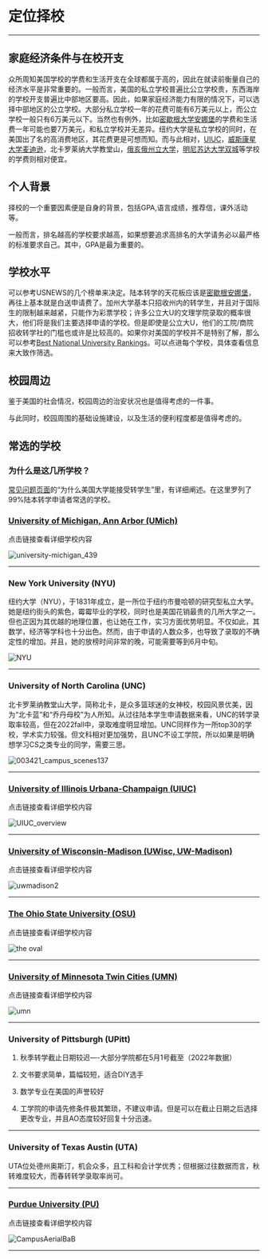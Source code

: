 # 定位择校

***

## 家庭经济条件与在校开支

众所周知美国学校的学费和生活开支在全球都属于高的，因此在就读前衡量自己的经济水平是非常重要的。一般而言，美国的私立学校普遍比公立学校贵，东西海岸的学校开支普遍比中部地区要高。因此，如果家庭经济能力有限的情况下，可以选择中部地区的公立学校。大部分私立学校一年的花费可能有6万美元以上，而公立学校一般只有6万美元以下。当然也有例外，比如[密歇根大学安娜堡](/schools/umich)的学费和生活费一年可能也要7万美元，和私立学校并无差异。纽约大学是私立学校的同时，在美国出了名的高消费地区，其花费更是可想而知。而与此相对，[UIUC](/schools/uiuc)，[威斯康星大学麦迪逊](/schools/wisc)，北卡罗莱纳大学教堂山，[俄亥俄州立大学](/schools/osu)，[明尼苏达大学双城](/schools/umn)等学校的学费则相对便宜。

## 个人背景

择校的一个重要因素便是自身的背景，包括GPA,语言成绩，推荐信，课外活动等。

一般而言，排名越高的学校要求越高，如果想要追求高排名的大学请务必以最严格的标准要求自己。其中，GPA是最为重要的。

## 学校水平

可以参考USNEWS的几个榜单来决定。陆本转学的天花板应该是[密歇根安娜堡](/schools/umich)，再往上基本就是白送申请费了。加州大学基本只招收州内的转学生，并且对于国际生的限制越来越紧，只能作为彩票学校；许多公立大U的文理学院录取的概率很大，他们将是我们主要选择申请的学校。但是即使是公立大U，他们的工院/商院招收转学社的门槛也或许是比较高的。如果你对美国的学校并不是特别了解，那么可以参考[Best National University Rankings](/school_list)。可以点进每个学校，具体查看信息来大致作筛选。

## 校园周边

鉴于美国的社会情况，校园周边的治安状况也是值得考虑的一件事。

与此同时，校园周围的基础设施建设，以及生活的便利程度都是值得考虑的。

## 常选的学校

### 为什么是这几所学校？
[常见问题页面](/faq)的“为什么美国大学能接受转学生”里，有详细阐述。在这里罗列了99%陆本转学申请者常选的学校。

### [University of Michigan, Ann Arbor (UMich)](/schools/umich)

点击链接查看详细学校内容

![university-michigan_439](https://user-images.githubusercontent.com/80454689/197107401-96651a5e-a3f5-4b68-87ef-4be28b6cb0f3.jpg)

***

### New York University (NYU)
纽约大学（NYU），于1831年成立，是一所位于纽约市曼哈顿的研究型私立大学。她是纽约街头的紫色，霉霉毕业的学校，同时也是美国花销最贵的几所大学之一。但也正因为其优越的地理位置，也让她在工作，实习方面优势明显。不仅如此，其数学，经济等学科也十分出色。然而，由于申请的人数众多，也导致了录取的不确定性的增加。并且，她的放榜时间非常的晚，可能需要等到6月中旬。


![NYU](https://user-images.githubusercontent.com/80454689/197107761-978c4cf6-2595-4228-a007-30f12eb14d29.jpg)

***

### University of North Carolina (UNC)
北卡罗莱纳教堂山大学，简称北卡，是众多篮球迷的女神校，校园风景优美，因为“北卡蓝”和“乔丹母校”为人所知。从过往陆本学生申请数据来看，UNC的转学录取率较高，但在2022fall中，录取难度明显增加。UNC同样作为一所top30的学校，学术实力较强。但文科相对更加强势，且UNC不设工学院，所以如果是明确想学习CS之类专业的同学，需要三思。

![003421_campus_scenes137](https://user-images.githubusercontent.com/80454689/197107785-cd46c812-dbc9-4462-8f65-af8eaab2552a.jpg)

***

### [University of Illinois Urbana-Champaign (UIUC)](/schools/uiuc)

点击链接查看详细学校内容

![UIUC_overview](https://user-images.githubusercontent.com/80454689/197107442-ac41abe5-731e-4984-a98e-dc91980852a0.jpeg)

***

### [University of Wisconsin-Madison (UWisc, UW-Madison)](/schools/wisc)

点击链接查看详细学校内容

![uwmadison2](https://user-images.githubusercontent.com/80454689/197107461-93c19449-32c3-4948-b51b-bfb58e4bbd56.jpg)

***

### [The Ohio State University (OSU)](/schools/osu)

点击链接查看详细学校内容


![the oval](https://user-images.githubusercontent.com/80454689/197107493-e3873616-2751-4350-8989-5286578923fb.jpg)

***

### [University of Minnesota Twin Cities (UMN)](/schools/umn)

点击链接查看详细学校内容


![umn](https://user-images.githubusercontent.com/80454689/197107517-a26dabf2-2f93-4e33-99a8-773bbbccc149.png)

***

### University of Pittsburgh (UPitt)

1. 秋季转学截止日期较迟—-大部分学院都在5月1号截至（2022年数据）

2. 文书要求简单，篇幅较短，适合DIY选手

3. 数学专业在美国的声誉较好

4. 工学院的申请先修条件极其繁琐，不建议申请。但是可以在截止日期之后选择更改专业，并且AO态度较好回复十分迅速。

***

### University of Texas Austin (UTA)

UTA位处德州奥斯汀，机会众多，且工科和会计学优秀；但根据过往数据而言，秋转难度较大，而春转转学录取率尚可。

***

### [Purdue University (PU)](/schools/purdue)

点击链接查看详细学校内容

![CampusAerialBaB](https://user-images.githubusercontent.com/80454689/197107547-6db3d96c-8bd7-4d10-b866-34361fcf3e17.png)


***
